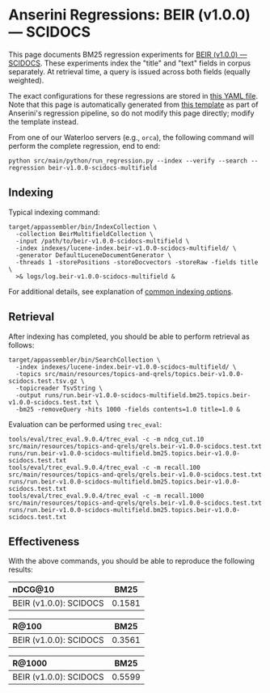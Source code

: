 # Anserini Regressions: BEIR (v1.0.0) &mdash; SCIDOCS

This page documents BM25 regression experiments for [BEIR (v1.0.0) &mdash; SCIDOCS](http://beir.ai/).
These experiments index the "title" and "text" fields in corpus separately.
At retrieval time, a query is issued across both fields (equally weighted).

The exact configurations for these regressions are stored in [this YAML file](../src/main/resources/regression/beir-v1.0.0-scidocs-multifield.yaml).
Note that this page is automatically generated from [this template](../src/main/resources/docgen/templates/beir-v1.0.0-scidocs-multifield.template) as part of Anserini's regression pipeline, so do not modify this page directly; modify the template instead.

From one of our Waterloo servers (e.g., `orca`), the following command will perform the complete regression, end to end:

```
python src/main/python/run_regression.py --index --verify --search --regression beir-v1.0.0-scidocs-multifield
```

## Indexing

Typical indexing command:

```
target/appassembler/bin/IndexCollection \
  -collection BeirMultifieldCollection \
  -input /path/to/beir-v1.0.0-scidocs-multifield \
  -index indexes/lucene-index.beir-v1.0.0-scidocs-multifield/ \
  -generator DefaultLuceneDocumentGenerator \
  -threads 1 -storePositions -storeDocvectors -storeRaw -fields title \
  >& logs/log.beir-v1.0.0-scidocs-multifield &
```

For additional details, see explanation of [common indexing options](common-indexing-options.md).

## Retrieval

After indexing has completed, you should be able to perform retrieval as follows:

```
target/appassembler/bin/SearchCollection \
  -index indexes/lucene-index.beir-v1.0.0-scidocs-multifield/ \
  -topics src/main/resources/topics-and-qrels/topics.beir-v1.0.0-scidocs.test.tsv.gz \
  -topicreader TsvString \
  -output runs/run.beir-v1.0.0-scidocs-multifield.bm25.topics.beir-v1.0.0-scidocs.test.txt \
  -bm25 -removeQuery -hits 1000 -fields contents=1.0 title=1.0 &
```

Evaluation can be performed using `trec_eval`:

```
tools/eval/trec_eval.9.0.4/trec_eval -c -m ndcg_cut.10 src/main/resources/topics-and-qrels/qrels.beir-v1.0.0-scidocs.test.txt runs/run.beir-v1.0.0-scidocs-multifield.bm25.topics.beir-v1.0.0-scidocs.test.txt
tools/eval/trec_eval.9.0.4/trec_eval -c -m recall.100 src/main/resources/topics-and-qrels/qrels.beir-v1.0.0-scidocs.test.txt runs/run.beir-v1.0.0-scidocs-multifield.bm25.topics.beir-v1.0.0-scidocs.test.txt
tools/eval/trec_eval.9.0.4/trec_eval -c -m recall.1000 src/main/resources/topics-and-qrels/qrels.beir-v1.0.0-scidocs.test.txt runs/run.beir-v1.0.0-scidocs-multifield.bm25.topics.beir-v1.0.0-scidocs.test.txt
```

## Effectiveness

With the above commands, you should be able to reproduce the following results:

| nDCG@10                                                                                                      | BM25      |
|:-------------------------------------------------------------------------------------------------------------|-----------|
| BEIR (v1.0.0): SCIDOCS                                                                                       | 0.1581    |


| R@100                                                                                                        | BM25      |
|:-------------------------------------------------------------------------------------------------------------|-----------|
| BEIR (v1.0.0): SCIDOCS                                                                                       | 0.3561    |


| R@1000                                                                                                       | BM25      |
|:-------------------------------------------------------------------------------------------------------------|-----------|
| BEIR (v1.0.0): SCIDOCS                                                                                       | 0.5599    |

